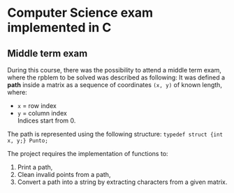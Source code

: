 # Computer Science exam implemented in C

## Middle term exam 
During this course, there was the possibility to attend a middle term exam, where the rpblem to be solved was described as following:
It was defined a **path** inside a matrix as a sequence of coordinates `(x, y)` of known length,  
where:
- `x` = row index  
- `y` = column index  
Indices start from 0.  

The path is represented using the following structure:
`typedef struct {int x, y;} Punto;`

The project requires the implementation of functions to:
1. Print a path,
2. Clean invalid points from a path,
3. Convert a path into a string by extracting characters from a given matrix.

